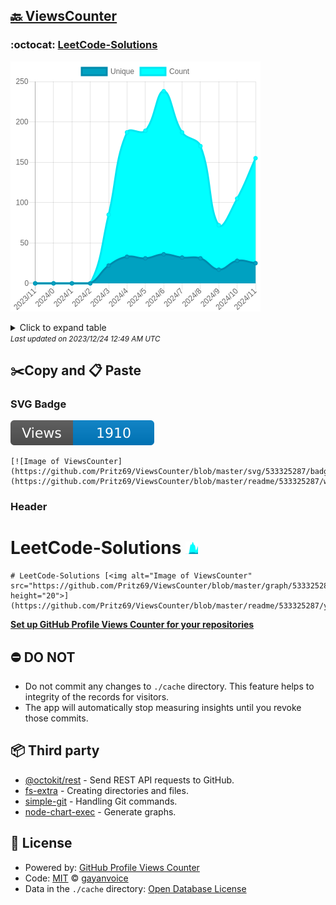 ## [🔙 ViewsCounter](https://github.com/Pritz69/ViewsCounter)

### :octocat: [LeetCode-Solutions](https://github.com/Pritz69/LeetCode-Solutions)
![Image of ViewsCounter](https://github.com/Pritz69/ViewsCounter/blob/master/graph/533325287/large/year.png)

<details>
	<summary>Click to expand table</summary>
	<h2>:calendar: Year Page Views Table</h2>
<table>
	<tr>
		<th>
			Last Updated
		</th>
		<th>
			Unique
		</th>
		<th>
			Count
		</th>
	</tr>
	<tr>
		<td>
			<code>2023/12/1</code>
		</td>
		<td>
			<code>25</code>
		</td>
		<td>
			<code>155</code>
		</td>
	</tr>
	<tr>
		<td>
			<code>2023/11/1</code>
		</td>
		<td>
			<code>28</code>
		</td>
		<td>
			<code>105</code>
		</td>
	</tr>
	<tr>
		<td>
			<code>2023/10/1</code>
		</td>
		<td>
			<code>17</code>
		</td>
		<td>
			<code>72</code>
		</td>
	</tr>
	<tr>
		<td>
			<code>2023/9/1</code>
		</td>
		<td>
			<code>31</code>
		</td>
		<td>
			<code>170</code>
		</td>
	</tr>
	<tr>
		<td>
			<code>2023/8/1</code>
		</td>
		<td>
			<code>32</code>
		</td>
		<td>
			<code>187</code>
		</td>
	</tr>
	<tr>
		<td>
			<code>2023/7/1</code>
		</td>
		<td>
			<code>36</code>
		</td>
		<td>
			<code>238</code>
		</td>
	</tr>
	<tr>
		<td>
			<code>2023/6/1</code>
		</td>
		<td>
			<code>31</code>
		</td>
		<td>
			<code>189</code>
		</td>
	</tr>
	<tr>
		<td>
			<code>2023/5/1</code>
		</td>
		<td>
			<code>33</code>
		</td>
		<td>
			<code>187</code>
		</td>
	</tr>
	<tr>
		<td>
			<code>2023/4/1</code>
		</td>
		<td>
			<code>22</code>
		</td>
		<td>
			<code>85</code>
		</td>
	</tr>
	<tr>
		<td>
			<code>2023/3/1</code>
		</td>
		<td>
			<code>0</code>
		</td>
		<td>
			<code>0</code>
		</td>
	</tr>
	<tr>
		<td>
			<code>2023/2/1</code>
		</td>
		<td>
			<code>0</code>
		</td>
		<td>
			<code>0</code>
		</td>
	</tr>
	<tr>
		<td>
			<code>2023/1/1</code>
		</td>
		<td>
			<code>0</code>
		</td>
		<td>
			<code>0</code>
		</td>
	</tr>
	<tr>
		<td>
			<code>2022/12/1</code>
		</td>
		<td>
			<code>0</code>
		</td>
		<td>
			<code>0</code>
		</td>
	</tr>
</table>

</details>
<small><i>Last updated on 2023/12/24 12:49 AM UTC</i></small>

## ✂️Copy and 📋 Paste
### SVG Badge
[![Image of ViewsCounter](https://github.com/Pritz69/ViewsCounter/blob/master/svg/533325287/badge.svg)](https://github.com/Pritz69/ViewsCounter/blob/master/readme/533325287/week.md)
```readme
[![Image of ViewsCounter](https://github.com/Pritz69/ViewsCounter/blob/master/svg/533325287/badge.svg)](https://github.com/Pritz69/ViewsCounter/blob/master/readme/533325287/week.md)
```
### Header
# LeetCode-Solutions [<img alt="Image of ViewsCounter" src="https://github.com/Pritz69/ViewsCounter/blob/master/graph/533325287/small/year.png" height="20">](https://github.com/Pritz69/ViewsCounter/blob/master/readme/533325287/year.md)
```readme
# LeetCode-Solutions [<img alt="Image of ViewsCounter" src="https://github.com/Pritz69/ViewsCounter/blob/master/graph/533325287/small/year.png" height="20">](https://github.com/Pritz69/ViewsCounter/blob/master/readme/533325287/year.md)
```
[**Set up GitHub Profile Views Counter for your repositories**](https://github.com/gayanvoice/github-profile-views-counter)
## ⛔ DO NOT
- Do not commit any changes to `./cache` directory. This feature helps to integrity of the records for visitors.
- The app will automatically stop measuring insights until you revoke those commits.
## 📦 Third party

- [@octokit/rest](https://www.npmjs.com/package/@octokit/rest) - Send REST API requests to GitHub.
- [fs-extra](https://www.npmjs.com/package/fs-extra) - Creating directories and files.
- [simple-git](https://www.npmjs.com/package/simple-git) - Handling Git commands.
- [node-chart-exec](https://www.npmjs.com/package/node-chart-exec) - Generate graphs.
## 📄 License
- Powered by: [GitHub Profile Views Counter](https://github.com/gayanvoice/github-profile-views-counter)
- Code: [MIT](./LICENSE) © [gayanvoice](https://github.com/gayanvoice/github-profile-views-counter)
- Data in the `./cache` directory: [Open Database License](https://opendatacommons.org/licenses/odbl/1-0/)